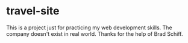# travel-site
This is a project just for practicing my web development skills. 
The company doesn't exist in real world. 
Thanks for the help of Brad Schiff.
